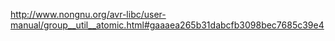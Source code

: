 http://www.nongnu.org/avr-libc/user-manual/group__util__atomic.html#gaaaea265b31dabcfb3098bec7685c39e4
